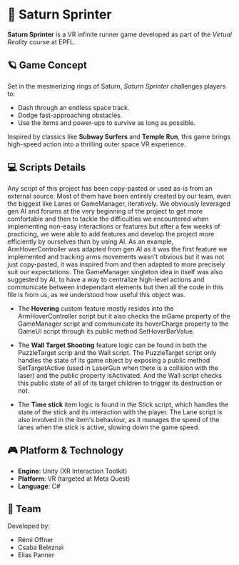 # 🚀 Saturn Sprinter

**Saturn Sprinter** is a VR infinite runner game developed as part of the *Virtual Reality* course at EPFL.

## 🪐 Game Concept

Set in the mesmerizing rings of Saturn, *Saturn Sprinter* challenges players to:
- Dash through an endless space track.
- Dodge fast-approaching obstacles.
- Use the items and power-ups to survive as long as possible.

Inspired by classics like **Subway Surfers** and **Temple Run**, this game brings high-speed action into a thrilling outer space VR experience.

## 💻 Scripts Details

Any script of this project has been copy-pasted or used as-is from an external source. Most of them have been entirely created by our team, even the biggest like Lanes or GameManager, iteratively. We obviously leveraged gen AI and forums at the very beginning of the project to get more comfortable and then to tackle the difficulties we encountered when implementing non-easy interactions or features but after a few weeks of practicing, we were able to add features and develop the project more efficiently by ourselves than by using AI. As an example, ArmHoverController was adapted from gen AI as it was the first feature we implemented and tracking arms movements wasn't obvious but it was not just copy-pasted, it was inspired from and then adapted to more precisely suit our expectations. The GameManager singleton idea in itself was also suggested by AI, to have a way to centralize high-level actions and communicate between independant elements but then all the code in this file is from us, as we understood how useful this object was.

- The **Hovering** custom feature mostly resides into the ArmHoverController script but it also checks the inGame property of the GameManager script and communicate its hoverCharge property to the GameUI script through its public method SetHoverBarValue.

- The **Wall Target Shooting** feature logic can be found in both the PuzzleTarget scrip and the Wall script. The PuzzleTarget script only handles the state of its game object by exposing a public method SetTargetActive (used in LaserGun when there is a collision with the laser) and the public property isActivated. And the Wall script checks this public state of all of its target children to trigger its destruction or not.

- The **Time stick** item logic is found in the Stick script, which handles the state of the stick and its interaction with the player. The Lane script is also involved in the item's behaviour, as it manages the speed of the lanes when the stick is active, slowing down the game speed.

## 🎮 Platform & Technology

- **Engine**: Unity (XR Interaction Toolkit)
- **Platform**: VR (targeted at Meta Quest)
- **Language**: C#

## 👾 Team

Developed by:
- Rémi Offner
- Csaba Beleznai
- Elias Panner